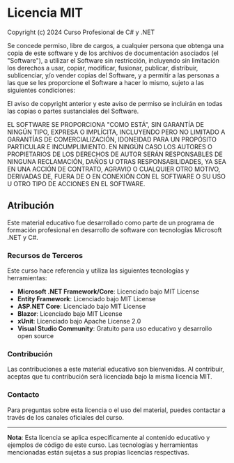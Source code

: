 # Licencia MIT

Copyright (c) 2024 Curso Profesional de C# y .NET

Se concede permiso, libre de cargos, a cualquier persona que obtenga una copia de este software y de los archivos de documentación asociados (el "Software"), a utilizar el Software sin restricción, incluyendo sin limitación los derechos a usar, copiar, modificar, fusionar, publicar, distribuir, sublicenciar, y/o vender copias del Software, y a permitir a las personas a las que se les proporcione el Software a hacer lo mismo, sujeto a las siguientes condiciones:

El aviso de copyright anterior y este aviso de permiso se incluirán en todas las copias o partes sustanciales del Software.

EL SOFTWARE SE PROPORCIONA "COMO ESTÁ", SIN GARANTÍA DE NINGÚN TIPO, EXPRESA O IMPLÍCITA, INCLUYENDO PERO NO LIMITADO A GARANTÍAS DE COMERCIALIZACIÓN, IDONEIDAD PARA UN PROPÓSITO PARTICULAR E INCUMPLIMIENTO. EN NINGÚN CASO LOS AUTORES O PROPIETARIOS DE LOS DERECHOS DE AUTOR SERÁN RESPONSABLES DE NINGUNA RECLAMACIÓN, DAÑOS U OTRAS RESPONSABILIDADES, YA SEA EN UNA ACCIÓN DE CONTRATO, AGRAVIO O CUALQUIER OTRO MOTIVO, DERIVADAS DE, FUERA DE O EN CONEXIÓN CON EL SOFTWARE O SU USO U OTRO TIPO DE ACCIONES EN EL SOFTWARE.

## Atribución

Este material educativo fue desarrollado como parte de un programa de formación profesional en desarrollo de software con tecnologías Microsoft .NET y C#.

### Recursos de Terceros

Este curso hace referencia y utiliza las siguientes tecnologías y herramientas:

- **Microsoft .NET Framework/Core**: Licenciado bajo MIT License
- **Entity Framework**: Licenciado bajo MIT License  
- **ASP.NET Core**: Licenciado bajo MIT License
- **Blazor**: Licenciado bajo MIT License
- **xUnit**: Licenciado bajo Apache License 2.0
- **Visual Studio Community**: Gratuito para uso educativo y desarrollo open source

### Contribución

Las contribuciones a este material educativo son bienvenidas. Al contribuir, aceptas que tu contribución será licenciada bajo la misma licencia MIT.

### Contacto

Para preguntas sobre esta licencia o el uso del material, puedes contactar a través de los canales oficiales del curso.

---

**Nota**: Esta licencia se aplica específicamente al contenido educativo y ejemplos de código de este curso. Las tecnologías y herramientas mencionadas están sujetas a sus propias licencias respectivas.
